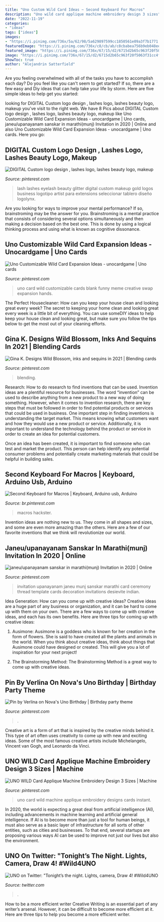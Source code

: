 ```yaml
---
title: "Uno Custom Wild Card Ideas ~ Second Keyboard For Macros"
description: "Uno wild card applique machine embroidery design 3 sizes"
date: "2022-11-19"
categories:
- "ideas"
tags: ["ideas"]
images:
- "https://i.pinimg.com/736x/5a/62/98/5a629897599cc1850561e09a3f7b1771.jpg"
featuredImage: "https://i.pinimg.com/736x/c8/cb/ab/c8cbabea756b9eb048ee6ba2802cc67c.jpg"
featured_image: "https://i.pinimg.com/736x/67/15/d2/6715d2b65c963f20f5063f31cc4f636d.jpg"
image: "https://i.pinimg.com/736x/67/15/d2/6715d2b65c963f20f5063f31cc4f636d.jpg"
ShowToc: true
author: "Alejandrin Satterfield"
---
```



Are you feeling overwhelmed with all of the tasks you have to accomplish each day? Do you feel like you can't seem to get started? If so, there are a few easy and Diy ideas that can help take your life by storm. Here are five simple ideas to help get you started:

	

		
looking for DIGITAL Custom logo design , lashes logo, lashes beauty logo, makeup you've visit to the right web. We have 8 Pics about DIGITAL Custom logo design , lashes logo, lashes beauty logo, makeup like Uno Customizable Wild Card Expansion Ideas - unocardgame | Uno cards, janeu/upanayanam sanskar in marathi(munj) Invitation in 2020 | Online and also Uno Customizable Wild Card Expansion Ideas - unocardgame | Uno cards. Here you go:
		
    
## DIGITAL Custom Logo Design , Lashes Logo, Lashes Beauty Logo, Makeup

<img loading=lazy src="https://i.pinimg.com/736x/5a/62/98/5a629897599cc1850561e09a3f7b1771.jpg" onerror="this.onerror=null;this.src='https://tse3.mm.bing.net/th?id=OIP.J4ExFSJ-e2K9T2G5749Q9QHaF4&amp;pid=15.1';" alt="DIGITAL Custom logo design , lashes logo, lashes beauty logo, makeup">

_Source: pinterest.com_

>lash lashes eyelash beauty glitter digital custom makeup gold logos business logotipo artist para extensions seleccionar tablero diseño logolynx. 

	

Are you looking for ways to improve your mental performance? If so, brainstroming may be the answer for you. Brainstroming is a mental practice that consists of considering several options simultaneously and then making a decision based on the best one. This is done by using a logical thinking process and using what is known as cognitive dissonance.

    
## Uno Customizable Wild Card Expansion Ideas - Unocardgame | Uno Cards

<img loading=lazy src="https://i.pinimg.com/736x/c8/cb/ab/c8cbabea756b9eb048ee6ba2802cc67c.jpg" onerror="this.onerror=null;this.src='https://tse4.mm.bing.net/th?id=OIP.66nCJn9E7uMkMzjsh6VgcQAAAA&amp;pid=15.1';" alt="Uno Customizable Wild Card Expansion Ideas - unocardgame | Uno cards">

_Source: pinterest.com_

>uno card wild customizable cards blank funny meme creative swap expansion hands. 

	

The Perfect Housecleaner: How can you keep your house clean and looking great every week?
The secret to keeping your home clean and looking great every week is a little bit of everything. You can use someDIY ideas to help keep your house clean and looking great, but make sure you follow the tips below to get the most out of your cleaning efforts.

    
## Gina K. Designs Wild Blossom, Inks And Sequins In 2021 | Blending Cards

<img loading=lazy src="https://i.pinimg.com/originals/39/bb/4b/39bb4b0d8d39ec869d37d5870107f8c1.jpg" onerror="this.onerror=null;this.src='https://tse4.mm.bing.net/th?id=OIP.sHlpVbFJmejl6OMANW2aDQHaJ4&amp;pid=15.1';" alt="Gina K. Designs Wild Blossom, inks and sequins in 2021 | Blending cards">

_Source: pinterest.com_

>blending. 

	

Research: How to do research to find inventions that can be used.
Invention ideas are a plentiful resource for businesses. The word “invention” can be used to describe anything from a new product to a new way of doing something. However, when it comes to invention research, there are key steps that must be followed in order to find potential products or services that could be used in business. 
One important step in finding inventions is understanding the target market. This means knowing what customers want and how they would use a new product or service. Additionally, it is important to understand the technology behind the product or service in order to create an idea for potential customers. 

Once an idea has been created, it is important to find someone who can test and market the product. This person can help identify any potential consumer problems and potentially create marketing materials that could be helpful in building sales.

    
## Second Keyboard For Macros | Keyboard, Arduino Usb, Arduino

<img loading=lazy src="https://i.pinimg.com/736x/db/b5/51/dbb551a22de09af98e055b98c6eec6a8.jpg" onerror="this.onerror=null;this.src='https://tse2.mm.bing.net/th?id=OIP.EPCxaHOIyGtBWOq4jDrxQQHaFj&amp;pid=15.1';" alt="Second Keyboard for Macros | Keyboard, Arduino usb, Arduino">

_Source: br.pinterest.com_

>macros hackster. 

	

Invention ideas are nothing new to us. They come in all shapes and sizes, and some are even more amazing than the others. Here are a few of our favorite inventions that we think will revolutionize our world.

    
## Janeu/upanayanam Sanskar In Marathi(munj) Invitation In 2020 | Online

<img loading=lazy src="https://i.pinimg.com/736x/31/5a/36/315a369042b5c4be5ffe100849e0b96c.jpg" onerror="this.onerror=null;this.src='https://tse3.mm.bing.net/th?id=OIP.2J0_bS3y-rPXGpEIdq3VEAHaDW&amp;pid=15.1';" alt="janeu/upanayanam sanskar in marathi(munj) Invitation in 2020 | Online">

_Source: pinterest.com_

>invitation upanayanam janeu munj sanskar marathi card ceremony thread template cards decoration invitations desievite indian. 

	

Idea Generation: How can you come up with creative ideas?
Creative ideas are a huge part of any business or organization, and it can be hard to come up with them on your own. There are a few ways to come up with creative ideas, and each has its own benefits. Here are three tips for coming up with creative ideas:
1. Ausimone: Ausimone is a goddess who is known for her creation in the form of flowers. She is said to have created all the plants and animals in the world. When you think about creative ideas, think about things that Ausimone could have designed or created. This will give you a lot of inspiration for your next project!

2. The Brainstorming Method: The Brainstorming Method is a great way to come up with creative ideas.

    
## Pin By Verlina On Nova&#039;s Uno Birthday | Birthday Party Theme

<img loading=lazy src="https://i.pinimg.com/736x/67/15/d2/6715d2b65c963f20f5063f31cc4f636d.jpg" onerror="this.onerror=null;this.src='https://tse1.mm.bing.net/th?id=OIP.Ae250M6l2RZlFvN3esONngHaJ4&amp;pid=15.1';" alt="Pin by Verlina on Nova&#039;s Uno Birthday | Birthday party theme">

_Source: pinterest.com_

>. 

	

Creative art is a form of art that is inspired by the creative minds behind it. This type of art often uses creativity to come up with new and exciting ideas. Some of the most famous creative artists include Michelangelo, Vincent van Gogh, and Leonardo da Vinci.

    
## UNO WILD Card Applique Machine Embroidery Design 3 Sizes | Machine

<img loading=lazy src="https://i.pinimg.com/736x/c2/47/2d/c2472d9a6b4777cfe4d17bd87516960f--appliques.jpg" onerror="this.onerror=null;this.src='https://tse4.mm.bing.net/th?id=OIP.QOoJQNX3hfHbiTL7Q8ivuwHaKR&amp;pid=15.1';" alt="UNO WILD Card Applique Machine Embroidery Design 3 Sizes | Machine">

_Source: pinterest.com_

>uno card wild machine applique embroidery designs cards instant. 

	

In 2020, the world is expecting a great deal from artificial intelligence (AI), including advancements in machine learning and artificial general intelligence. If AI is to become more than just a tool for human beings, it must also serve as a basic layer of infrastructure for all sorts of other entities, such as cities and businesses. To that end, several startups are proposing various ways AI can be used to improve not just our lives but also the environment.

    
## UNO On Twitter: &quot;Tonight’s The Night. Lights, Camera, Draw 4! #Wild4UNO

<img loading=lazy src="https://pbs.twimg.com/media/CcVRVnwUcAARd2B.jpg:large" onerror="this.onerror=null;this.src='https://tse2.mm.bing.net/th?id=OIP.HKNkzmrbqxxhPH5PbsZI_QHaHa&amp;pid=15.1';" alt="UNO on Twitter: &quot;Tonight’s the night. Lights, camera, Draw 4! #Wild4UNO">

_Source: twitter.com_

>. 

	

How to be a more efficient writer
Creative Writing is an essential part of any writer’s arsenal. However, it can be difficult to become more efficient at it. Here are three tips to help you become a more efficient writer.

